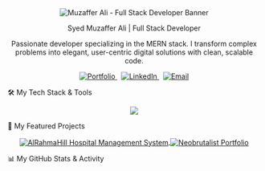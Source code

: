 <div align="center">
<img src="https://www.google.com/search?q=https://raw.githubusercontent.com/Muzzu153/My-Portfolio/main/public/neobrutalism-banner.png" alt="Muzaffer Ali - Full Stack Developer Banner">
</div>

<div align="center">

Syed Muzaffer Ali | Full Stack Developer
</div>

<p align="center">
Passionate developer specializing in the MERN stack. I transform complex problems into elegant, user-centric digital solutions with clean, scalable code.
</p>

<p align="center">
<a href="https://muzaffer-portfolio.netlify.app/" target="_blank">
<img src="https://www.google.com/search?q=https://img.shields.io/badge/Portfolio-View_Here-FBB741%3Fstyle%3Dfor-the-badge%26logo%3Dreact%26logoColor%3Dblack%26color%3DFBB741%26labelColor%3D000000" alt="Portfolio">
</a>
&nbsp;
<a href="https://www.google.com/search?q=https://www.linkedin.com/in/syed-muzaffer-ali-b1b3a3233/" target="_blank">
<img src="https://www.google.com/search?q=https://img.shields.io/badge/LinkedIn-Connect-blue%3Fstyle%3Dfor-the-badge%26logo%3Dlinkedin%26logoColor%3Dwhite%26color%3D4361EE%26labelColor%3D000000" alt="LinkedIn">
</a>
&nbsp;
<a href="mailto:muzzusyed153@gmail.com">
<img src="https://www.google.com/search?q=https://img.shields.io/badge/Email-Contact_Me-lightgrey%3Fstyle%3Dfor-the-badge%26logo%3Dgmail%26logoColor%3Dblack%26color%3DF5F5F5%26labelColor%3D000000" alt="Email">
</a>
</p>

🛠️ My Tech Stack & Tools
<p align="center">
<a href="https://skillicons.dev">
<img src="https://www.google.com/search?q=https://skillicons.dev/icons%3Fi%3Dreact,nodejs,express,mongodb,tailwind,js,html,css,postgres,prisma,git,docker,vite,webpack,figma,python,svelte,vue%26perline%3D9" />
</a>
</p>

🚀 My Featured Projects
<div align="center">
<a href="https://www.google.com/search?q=https://github.com/Muzzu153/AlRahmaHill-Hospital-Management-System">
<img
align="center"
src="https://www.google.com/search?q=https://github-readme-stats.vercel.app/api/pin/%3Fusername%3DMuzzu153%26repo%3DAlRahmaHill-Hospital-Management-System%26theme%3Dtransparent%26border_color%3D000000%26title_color%3D000000%26text_color%3D000000%26icon_color%3D4361EE"
alt="AlRahmaHill Hospital Management System"
/>
</a>
<a href="https://www.google.com/search?q=https://github.com/Muzzu153/My-Portfolio">
<img
align="center"
src="https://www.google.com/search?q=https://github-readme-stats.vercel.app/api/pin/%3Fusername%3DMuzzu153%26repo%3DMy-Portfolio%26theme%3Dtransparent%26border_color%3D000000%26title_color%3D000000%26text_color%3D000000%26icon_color%3D4361EE"
alt="Neobrutalist Portfolio"
/>
</a>
</div>

📊 My GitHub Stats & Activity
<div align="center">

</div>
